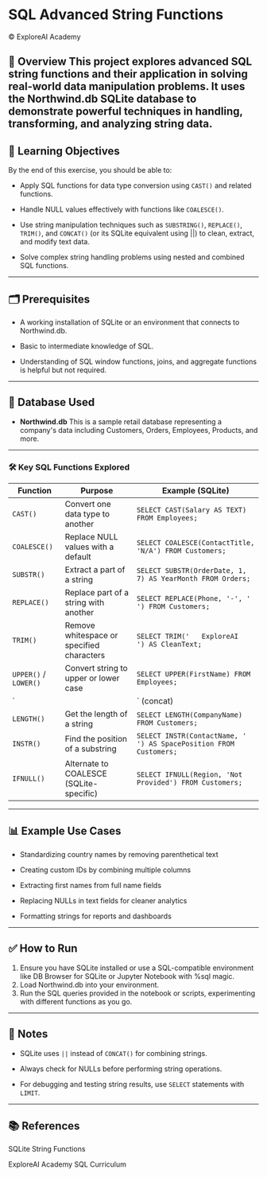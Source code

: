 # SQL Advanced String Functions
© ExploreAI Academy

📘 Overview
This project explores advanced SQL string functions and their application in solving real-world data manipulation problems. It uses the Northwind.db SQLite database to demonstrate powerful techniques in handling, transforming, and analyzing string data.
---
## 🎯 Learning Objectives
By the end of this exercise, you should be able to:

- Apply SQL functions for data type conversion using `CAST()` and related functions.

- Handle NULL values effectively with functions like `COALESCE()`.

- Use string manipulation techniques such as `SUBSTRING()`, `REPLACE()`, `TRIM()`, and `CONCAT()` (or its SQLite equivalent using ||) to clean, extract, and modify text data.

- Solve complex string handling problems using nested and combined SQL functions.
--- 
## 🗂️ Prerequisites
- A working installation of SQLite or an environment that connects to Northwind.db.

- Basic to intermediate knowledge of SQL.

- Understanding of SQL window functions, joins, and aggregate functions is helpful but not required.
---
## 🧪 Database Used
- **Northwind.db**
    This is a sample retail database representing a company's data including Customers, Orders, Employees, Products, and more.
---
### 🛠️ Key SQL Functions Explored

| Function       | Purpose                                                  | Example (SQLite)                                                  |
|----------------|----------------------------------------------------------|-------------------------------------------------------------------|
| `CAST()`       | Convert one data type to another                         | `SELECT CAST(Salary AS TEXT) FROM Employees;`                     |
| `COALESCE()`   | Replace NULL values with a default                       | `SELECT COALESCE(ContactTitle, 'N/A') FROM Customers;`            |
| `SUBSTR()`     | Extract a part of a string                               | `SELECT SUBSTR(OrderDate, 1, 7) AS YearMonth FROM Orders;`        |
| `REPLACE()`    | Replace part of a string with another                    | `SELECT REPLACE(Phone, '-', ' ') FROM Customers;`                 |
| `TRIM()`       | Remove whitespace or specified characters                | `SELECT TRIM('   ExploreAI   ') AS CleanText;`                    |
| `UPPER()` / `LOWER()` | Convert string to upper or lower case          | `SELECT UPPER(FirstName) FROM Employees;`                         |
| `||` (concat)  | Concatenate strings in SQLite                            | `SELECT FirstName || ' ' || LastName AS FullName FROM Employees;`|
| `LENGTH()`     | Get the length of a string                               | `SELECT LENGTH(CompanyName) FROM Customers;`                      |
| `INSTR()`      | Find the position of a substring                         | `SELECT INSTR(ContactName, ' ') AS SpacePosition FROM Customers;` |
| `IFNULL()`     | Alternate to COALESCE (SQLite-specific)                  | `SELECT IFNULL(Region, 'Not Provided') FROM Customers;`           |
---
## 📊 Example Use Cases
- Standardizing country names by removing parenthetical text

- Creating custom IDs by combining multiple columns

- Extracting first names from full name fields

- Replacing NULLs in text fields for cleaner analytics

- Formatting strings for reports and dashboards
---
## ✅ How to Run
1. Ensure you have SQLite installed or use a SQL-compatible environment like DB Browser for SQLite or Jupyter Notebook with %sql magic.
2. Load Northwind.db into your environment.
3. Run the SQL queries provided in the notebook or scripts, experimenting with different functions as you go.
---
## 📌 Notes
- SQLite uses `||` instead of `CONCAT()` for combining strings.

- Always check for NULLs before performing string operations.

- For debugging and testing string results, use `SELECT` statements with `LIMIT`.
---
## 📚 References
SQLite String Functions

ExploreAI Academy SQL Curriculum
